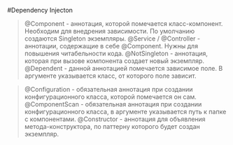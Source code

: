 #Dependency Injecton
> @Component - аннотация, которой помечается класс-компонент. Необходим для внедрения зависимости. По умолчанию создаются Singleton экземпляры.
> @Service / @Controller - аннотации, содержащие в себе @Component. Нужны для повышения читабельности кода.
> @NotSingleton - аннотация, которая при вызове компонента создает новый экземпляр.
> @Dependent - данной аннотацией помечается зависимое поле. В аргументе указывается класс, от которого поле зависит.

> @Configuration - обязательная аннотация при создании конфигурационного класса, которой помечается он сам.
> @ComponentScan - обязательная аннотация при создании конфигурационного класса, в аргументе указывается путь к папке с компонентами.
> @Constructor - аннотация для объявления метода-конструктора, по паттерну которого будет создан экземпляр. 
